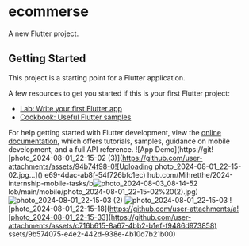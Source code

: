 # ecommerse

A new Flutter project.

## Getting Started

This project is a starting point for a Flutter application.

A few resources to get you started if this is your first Flutter project:

- [Lab: Write your first Flutter app](https://docs.flutter.dev/get-started/codelab)
- [Cookbook: Useful Flutter samples](https://docs.flutter.dev/cookbook)

For help getting started with Flutter development, view the
[online documentation](https://docs.flutter.dev/), which offers tutorials,
samples, guidance on mobile development, and a full API reference.
![App Demo](https://git![photo_2024-08-01_22-15-02 (3)](https://github.com/user-attachments/assets/94b74f98-0![Uploading photo_2024-08-01_22-15-02.jpg…]()
e69-4dac-ab8f-54f726bfc1ec)
hub.com/Mihretthe/2024-internship-mobile-tasks/b![photo_2024-08-03_08-14-52](https://github.com/user-attachments/assets/cd228b8d-9209-48ed-b6de-e2c167c96a83)
lob/main/mobile/photo_2024-08-01_22-15-02%20(2).jpg)
![photo_2024-08-01_22-15-03 (2)](https://github.com/user-attachments/assets/34d9aa0e-925c-4988-94d2-697c189325a2)
![photo_2024-08-01_22-15-03](https://github.com/user-attachments/assets/ed5a603b-7120-4d10-bed9-bdacc237ea6d)
![photo_2024-08-01_22-15-18](https://github.com/user-attachments/a![photo_2024-08-01_22-15-33](https://github.com/user-attachments/assets/c716b615-8a67-4bb2-b1ef-f9486d973858)
ssets/9b574075-e4e2-442d-938e-4b10d7b21b00)
